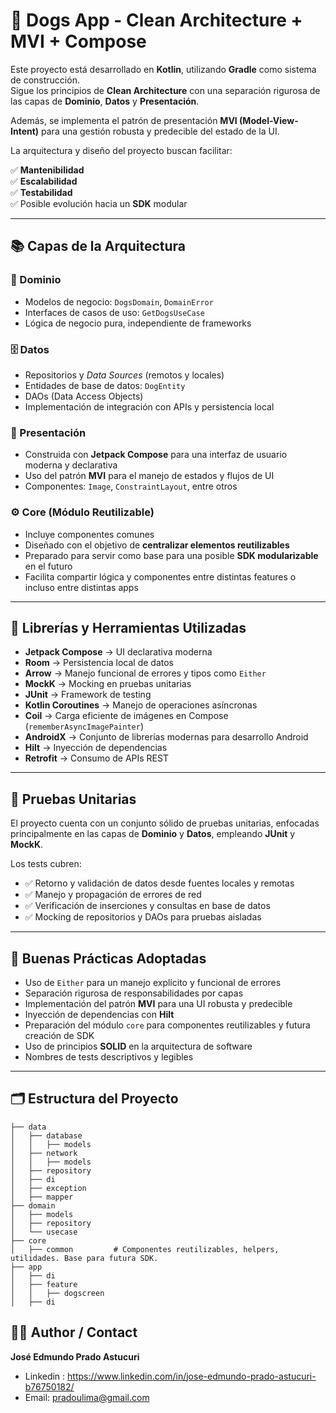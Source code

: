 # 🐶 Dogs App - Clean Architecture + MVI + Compose

Este proyecto está desarrollado en **Kotlin**, utilizando **Gradle** como sistema de construcción.  
Sigue los principios de **Clean Architecture** con una separación rigurosa de las capas de **Dominio**, **Datos** y **Presentación**.

Además, se implementa el patrón de presentación **MVI (Model-View-Intent)** para una gestión robusta y predecible del estado de la UI.

La arquitectura y diseño del proyecto buscan facilitar:

✅ **Mantenibilidad**  
✅ **Escalabilidad**  
✅ **Testabilidad**  
✅ Posible evolución hacia un **SDK** modular

---

## 📚 Capas de la Arquitectura

### 🧩 Dominio
- Modelos de negocio: `DogsDomain`, `DomainError`
- Interfaces de casos de uso: `GetDogsUseCase`
- Lógica de negocio pura, independiente de frameworks

### 🗄️ Datos
- Repositorios y *Data Sources* (remotos y locales)
- Entidades de base de datos: `DogEntity`
- DAOs (Data Access Objects)
- Implementación de integración con APIs y persistencia local

### 🎨 Presentación
- Construida con **Jetpack Compose** para una interfaz de usuario moderna y declarativa
- Uso del patrón **MVI** para el manejo de estados y flujos de UI
- Componentes: `Image`, `ConstraintLayout`, entre otros

### ⚙️ Core (Módulo Reutilizable)
- Incluye componentes comunes
- Diseñado con el objetivo de **centralizar elementos reutilizables**
- Preparado para servir como base para una posible **SDK modularizable** en el futuro
- Facilita compartir lógica y componentes entre distintas features o incluso entre distintas apps

---

## 🚀 Librerías y Herramientas Utilizadas

- **Jetpack Compose** → UI declarativa moderna
- **Room** → Persistencia local de datos
- **Arrow** → Manejo funcional de errores y tipos como `Either`
- **MockK** → Mocking en pruebas unitarias
- **JUnit** → Framework de testing
- **Kotlin Coroutines** → Manejo de operaciones asíncronas
- **Coil** → Carga eficiente de imágenes en Compose (`rememberAsyncImagePainter`)
- **AndroidX** → Conjunto de librerías modernas para desarrollo Android
- **Hilt** → Inyección de dependencias
- **Retrofit** → Consumo de APIs REST

---

## 🧪 Pruebas Unitarias

El proyecto cuenta con un conjunto sólido de pruebas unitarias, enfocadas principalmente en las capas de **Dominio** y **Datos**, empleando **JUnit** y **MockK**.

Los tests cubren:

- ✅ Retorno y validación de datos desde fuentes locales y remotas
- ✅ Manejo y propagación de errores de red
- ✅ Verificación de inserciones y consultas en base de datos
- ✅ Mocking de repositorios y DAOs para pruebas aisladas

---

## 💎 Buenas Prácticas Adoptadas

- Uso de `Either` para un manejo explícito y funcional de errores
- Separación rigurosa de responsabilidades por capas
- Implementación del patrón **MVI** para una UI robusta y predecible
- Inyección de dependencias con **Hilt**
- Preparación del módulo `core` para componentes reutilizables y futura creación de SDK
- Uso de principios **SOLID** en la arquitectura de software
- Nombres de tests descriptivos y legibles

---

## 🗂️ Estructura del Proyecto

```plaintext
├── data
│   ├── database
│   │   ├── models
│   ├── network
│   │   ├── models
│   ├── repository
│   ├── di
│   ├── exception
│   ├── mapper
├── domain
│   ├── models
│   ├── repository
│   └── usecase
├── core
│   ├── common         # Componentes reutilizables, helpers, utilidades. Base para futura SDK.
├── app
│   ├── di
│   ├── feature
│   │   ├── dogscreen
│   ├── di
```
## 👨‍💻 Author / Contact
**José Edmundo Prado Astucuri**  
- Linkedin : https://www.linkedin.com/in/jose-edmundo-prado-astucuri-b76750182/
- Email: pradoulima@gmail.com



